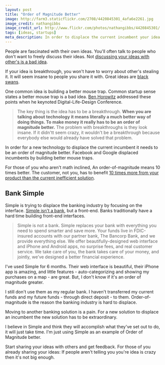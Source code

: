 ```yaml
---
layout: post
title: "Order of Magnitude Better"
image: http://farm3.staticflickr.com/2708/4420845301_4afa6e2261.jpg
image_credit: nathangibbs
image_credit_url: http://www.flickr.com/photos/nathangibbs/4420845301/
tags: [ideas, startups]
meta_description: In order to displace the current incumbent your idea needs to be an order of mangitude better than what the incumbent has.
---
```


People are fascinated with their own ideas. You'll often talk to people who don't want to freely discuss their ideas. Not [discussing your ideas with other's is a bad idea][3].

If your idea is breakthrough, you won't have to worry about other's stealing it. It will seem insane to people you share it with. Great ideas are [black swans][4].

One common idea is building a better mouse trap. Common startup sense states a better mouse trap is a bad idea. [Ben Horowitz][2] addressed these points when he keynoted Digital-Life-Design Conference.

> The key thing is the idea has to be a breakthrough. __When you are talking about technology it means literally a much better way of doing things. To make money it really has to be an order of magnitude better.__ The problem with breakthroughs is they look insane. If it didn'tt seem crazy, it wouldn't be a breakthrough because everybody else would already have solved that problem.

In order for a new technology to displace the current incumbent it needs to be an order of magnitude better. Facebook and Google  displaced incumbents by building better mouse traps.

For those of you who aren't math inclined, An order-of-magnitude means 10 times better. The customer, not you, has to benefit [10 times more from your product than the current inefficient solution][5].

## Bank Simple

Simple is trying to displace the banking industry by focusing on the interface. [Simple isn't a bank][1], but a front-end. Banks traditionally have a hard time building front-end interfaces.

> Simple is not a bank. Simple replaces your bank with everything you need to spend smarter and save more. Your funds live in FDIC-insured accounts with our partner bank, The Bancorp Bank, and we provide everything else.
> We offer beautifully-designed web interface and iPhone and Android apps, no surprise fees, and real customer service.
> We take care of you, the bank takes care of your money, and jointly, we’ve designed a better financial experience.  

I've used Simple for 6 months. Their web interface is beautiful, their iPhone app is amazing, and little features - auto-categorizing and showing my purchases on a map - are great. But, I don't know if it's an order of magnitude greater. 

I still don't use them as my regular bank. I haven't transferred my current funds and my future funds - through direct deposit - to them. Order-of-magnitude is the reason the banking industry is hard to displace.

Moving to another banking solution is a pain. For a new solution to displace an incumbent the new solution has to be extraordinary.

I believe in Simple and think they will accomplish what they've set out to do, it will just take time. I'm just using Simple as an example of Order of Magnitude better.

Start sharing your ideas with others and get feedback. For those of you already sharing your ideas: If people aren't telling you you're idea is crazy then it's not big enough.

[1]: https://www.simple.com/faq/
[2]: http://blogs.wsj.com/tech-europe/2013/01/21/investing-in-crazy-ideas-for-tiny-markets/
[3]: /2012/12/enable-comments-on-your-blog
[4]: http://en.wikipedia.org/wiki/Black_swan_theory
[5]: /2012/12/the-problem-you-solve
